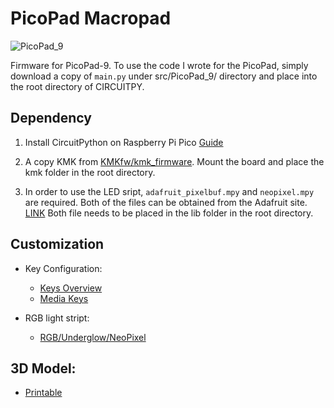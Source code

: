 # PicoPad Macropad

![PicoPad_9](https://user-images.githubusercontent.com/43425262/223685391-7d864d46-0484-43e5-ab71-be16c9c71b6b.jpg)

Firmware for PicoPad-9. To use the code I wrote for the PicoPad, simply download a copy of `main.py` under src/PicoPad_9/ directory and place into the root directory of CIRCUITPY.

## Dependency

1. Install CircuitPython on Raspberry Pi Pico [Guide](https://learn.adafruit.com/welcome-to-circuitpython/installing-circuitpython)

2. A copy KMK from [KMKfw/kmk_firmware](https://github.com/KMKfw/kmk_firmware/). Mount the board and place the kmk folder in the root directory.

3. In order to use the LED sript, `adafruit_pixelbuf.mpy` and `neopixel.mpy` are required. Both of the files can be obtained from the Adafruit site. [LINK](https://learn.adafruit.com/circuitpython-essentials/circuitpython-neopixel) Both file needs to be placed in the lib folder in the root directory.


## Customization

* Key Configuration:
  * [Keys Overview](http://kmkfw.io/docs/keycodes)
  * [Media Keys](http://kmkfw.io/docs/media_keys)

* RGB light stript:
  * [RGB/Underglow/NeoPixel](http://kmkfw.io/docs/rgb)
  
  
## 3D Model:
  * [Printable](https://www.printables.com/model/417351-picopad-9-macropad)
